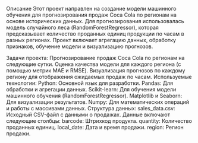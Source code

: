 Описание
Этот проект направлен на создание модели машинного обучения для прогнозирования продаж Coca Cola по регионам на основе исторических данных. Для прогнозирования использовалась модель случайного леса (RandomForestRegressor), которая предсказывает количество проданных единиц продукции по часам в разных регионах. Проект включает агрегацию данных, обработку признаков, обучение модели и визуализацию прогнозов.

Задачи проекта:
Прогнозирование продаж Coca Cola по регионам на следующие сутки.
Оценка качества модели для каждого региона (с помощью метрик MAE и RMSE).
Визуализация прогнозов по каждому региону для отображения ожидаемых продаж по часам.
Используемые технологии:
Python: Основной язык для разработки.
Pandas: Для обработки и агрегации данных.
Scikit-learn: Для обучения модели машинного обучения (RandomForestRegressor).
Matplotlib и Seaborn: Для визуализации результатов.
Numpy: Для математических операций и работы с массивами данных.
Структура данных:
sales_data.csv: Исходный CSV-файл с данными о продажах. Данные включают следующие столбцы:
barcode: Штрихкод продукта.
quantity: Количество проданных единиц.
local_date: Дата и время продажи.
region: Регион продажи.
